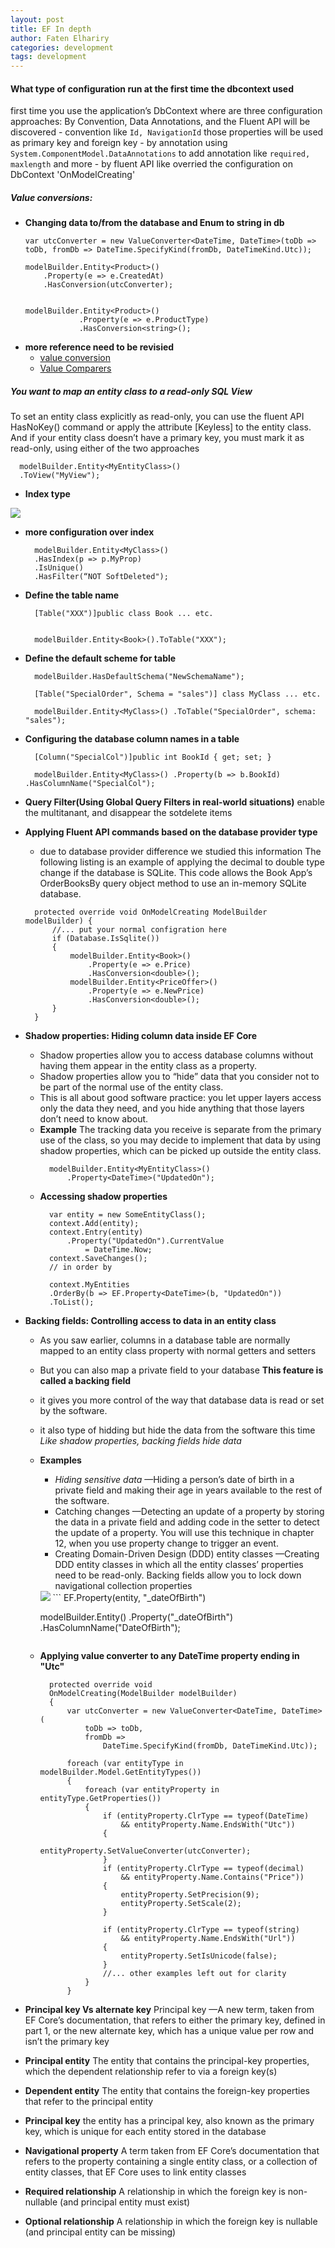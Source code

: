 ```yaml
---
layout: post
title: EF In depth
author: Faten Elhariry
categories: development
tags: development
---
```


#### What type of configuration run at the first time the dbcontext used 
   first time you use the application’s DbContext where are three configuration approaches: By Convention, Data Annotations, and the Fluent API will be discovered 
    - convention 
      like `Id, NavigationId` those properties will be used as primary key and foreign key 
    - by annotation 
      using `System.ComponentModel.DataAnnotations` to add annotation like `required, maxlength` and more 
    - by fluent API 
      like overried the configuration on DbContext 'OnModelCreating'

##### Value conversions: 
  - **Changing data to/from the database and Enum to string in db**
    ```
    var utcConverter = new ValueConverter<DateTime, DateTime>(toDb => toDb, fromDb => DateTime.SpecifyKind(fromDb, DateTimeKind.Utc));     
 
    modelBuilder.Entity<Product>()                
        .Property(e => e.CreatedAt)                 
        .HasConversion(utcConverter);


    modelBuilder.Entity<Product>()
                .Property(e => e.ProductType)
                .HasConversion<string>();
    ```
  - **more reference need to be revisied**
    - [value conversion](https://learn.microsoft.com/en-us/ef/core/modeling/value-conversions?tabs=data-annotations) 
    - [Value Comparers](https://learn.microsoft.com/en-us/ef/core/modeling/value-comparers?tabs=ef5)
##### You want to map an entity class to a read-only SQL View
  To set an entity class explicitly as read-only, you can use the fluent API HasNoKey() command or apply the attribute [Keyless] to the entity class. And if your entity class doesn’t have a primary key, you must mark it as read-only, using either of the two approaches
  ```
    modelBuilder.Entity<MyEntityClass>()
    .ToView("MyView");
  ```
  - **Index type**
  <img src="../../images/development/EF/1.png" />

  - **more configuration over index**
    ```
      modelBuilder.Entity<MyClass>()
      .HasIndex(p => p.MyProp)
      .IsUnique()
      .HasFilter(“NOT SoftDeleted");
    ```

  - **Define the table name**
    ```
      [Table("XXX")]public class Book ... etc.


      modelBuilder.Entity<Book>().ToTable("XXX");
    ```
  - **Define the default scheme for table**
    ```
      modelBuilder.HasDefaultSchema("NewSchemaName");

      [Table("SpecialOrder", Schema = "sales")] class MyClass ... etc.

      modelBuilder.Entity<MyClass>() .ToTable("SpecialOrder", schema: "sales");

    ```
  - **Configuring the database column names in a table**
    ```
      [Column("SpecialCol")]public int BookId { get; set; }

      modelBuilder.Entity<MyClass>() .Property(b => b.BookId) .HasColumnName("SpecialCol");
    ```
  - **Query Filter(Using Global Query Filters in real-world situations)**
    enable the multitanant, and disappear the sotdelete items 
  - **Applying Fluent API commands based on the database provider type**
    - due to database provider difference we studied this information 
      The following listing is an example of applying the decimal to double type change if the database is SQLite. This code allows the Book App’s OrderBooksBy query object method to use an in-memory SQLite database.
    ```
      protected override void OnModelCreating ModelBuilder modelBuilder) {
          //... put your normal configration here
          if (Database.IsSqlite())               
          {                                     
              modelBuilder.Entity<Book>()        
                  .Property(e => e.Price)        
                  .HasConversion<double>();      
              modelBuilder.Entity<PriceOffer>()  
                  .Property(e => e.NewPrice)     
                  .HasConversion<double>();      
          }
      }
    ```
  - **Shadow properties: Hiding column data inside EF Core**
    - Shadow properties allow you to access database columns without having them appear in the entity class as a property.
    - Shadow properties allow you to “hide” data that you consider not to be part of the normal use of the entity class. 
    - This is all about good software practice: you let upper layers access only the data they need, and you hide anything that those layers don’t need to know about.
    - **Example**
      The tracking data you receive is separate from the primary use of the class, so you may decide to implement that data by using shadow properties, which can be picked up outside the entity class.
      ```
        modelBuilder.Entity<MyEntityClass>()
            .Property<DateTime>("UpdatedOn"); 
      ```
    - **Accessing shadow properties**
      ```
        var entity = new SomeEntityClass();         
        context.Add(entity);                        
        context.Entry(entity)                       
            .Property("UpdatedOn").CurrentValue     
                = DateTime.Now;                     
        context.SaveChanges();  
        // in order by 

        context.MyEntities
        .OrderBy(b => EF.Property<DateTime>(b, "UpdatedOn"))
        .ToList();
      ```
  - **Backing fields: Controlling access to data in an entity class**
    - As you saw earlier, columns in a database table are normally mapped to an entity class property with normal getters and setters
    - But you can also map a private field to your database **This feature is called a backing field**
    - it gives you more control of the way that database data is read or set by the software.
    - it also type of hidding but hide the data from the software this time _Like shadow properties, backing fields hide data_
    - **Examples**
      - _Hiding sensitive data_ —Hiding a person’s date of birth in a private field and making their age in years available to the rest of the software. 
      - Catching changes —Detecting an update of a property by storing the data in a private field and adding code in the setter to detect the update of a property. You will use this technique in chapter 12, when you use property change to trigger an event.
      - Creating Domain-Driven Design (DDD) entity classes —Creating DDD entity classes in which all the entity classes’ properties need to be read-only. Backing fields allow you to lock down navigational collection properties
      <img src="~/images/development/EF/2.png" />
      ```
        EF.Property<DateTime>(entity, "_dateOfBirth") 

        modelBuilder.Entity<Person>()
          .Property("_dateOfBirth")
          .HasColumnName("DateOfBirth");
      ```
    - **Applying value converter to any DateTime property ending in "Utc"**
      ```
        protected override void                                              
        OnModelCreating(ModelBuilder modelBuilder)                           
        {
            var utcConverter = new ValueConverter<DateTime, DateTime>(       
                toDb => toDb,                                                
                fromDb =>                                                    
                    DateTime.SpecifyKind(fromDb, DateTimeKind.Utc));         
        
            foreach (var entityType in modelBuilder.Model.GetEntityTypes())  
            {
                foreach (var entityProperty in entityType.GetProperties())   
                {
                    if (entityProperty.ClrType == typeof(DateTime)           
                        && entityProperty.Name.EndsWith("Utc"))              
                    {                                                        
                        entityProperty.SetValueConverter(utcConverter);      
                    }     
                    if (entityProperty.ClrType == typeof(decimal)          
                        && entityProperty.Name.Contains("Price"))          
                    {                                                      
                        entityProperty.SetPrecision(9);                    
                        entityProperty.SetScale(2);                        
                    }                                                      
            
                    if (entityProperty.ClrType == typeof(string)           
                        && entityProperty.Name.EndsWith("Url"))            
                    {                                                      
                        entityProperty.SetIsUnicode(false);                
                    }                                                            
                    //... other examples left out for clarity
                }
            }
      ```
  - **Principal key Vs alternate key**
    Principal key —A new term, taken from EF Core’s documentation, that refers to either the primary key, defined in part 1, or the new alternate key, which has a unique value per row and isn’t the primary key
  - **Principal entity**
    The entity that contains the principal-key properties, which the dependent relationship refer to via a foreign key(s)
  - **Dependent entity**
    The entity that contains the foreign-key properties that refer to the principal entity
  - **Principal key**
    the entity has a principal key, also known as the primary key, which is unique for each entity stored in the database
  - **Navigational property**
    A term taken from EF Core’s documentation that refers to the property containing a single entity class, or a collection of entity classes, that EF Core uses to link entity classes
  - **Required relationship**
    A relationship in which the foreign key is non-nullable (and principal entity must exist)
  - **Optional relationship**
    A relationship in which the foreign key is nullable (and principal entity can be missing)
  
